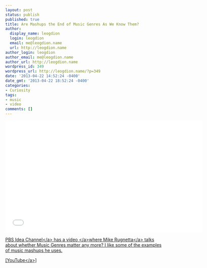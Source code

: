 ```yaml
---
layout: post
status: publish
published: true
title: Are Mashups the End of Music Genres As We Know Them?
author:
  display_name: leogdion
  login: leogdion
  email: me@leogdion.name
  url: http://leogdion.name
author_login: leogdion
author_email: me@leogdion.name
author_url: http://leogdion.name
wordpress_id: 349
wordpress_url: http://leogdion.name/?p=349
date: '2013-04-22 14:52:24 -0400'
date_gmt: '2013-04-22 18:52:24 -0400'
categories:
- Curiosity
tags:
- music
- video
comments: []
---
```

<iframe width="625" height="352" src="//www.youtube.com/embed/5LiOIJ-M9F4" frameborder="0" allowfullscreen></iframe>
<p><a href="http:&#47;&#47;www.youtube.com&#47;user&#47;pbsideachannel" target="_blank">PBS Idea Channel<&#47;a> has a <a href="http:&#47;&#47;www.youtube.com&#47;watch?feature=player_detailpage&amp;v=5LiOIJ-M9F4" target="_blank">video <&#47;a>where <a href="http:&#47;&#47;www.rheumatictangle.net&#47;" target="_blank">Mike Rugnetta<&#47;a> talks about whether Music Genres matter any more? I like some of the examples of music mashups he uses.</p>
<p>[<a href="http:&#47;&#47;www.youtube.com&#47;watch?feature=player_detailpage&amp;v=5LiOIJ-M9F4" target="_blank">YouTube<&#47;a>]</p>
